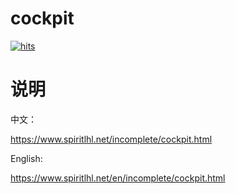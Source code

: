 # cockpit

[![hits](https://hits.spiritlhl.net/cockpit.svg?action=hit&title=hits&title_bg=%23555555&count_bg=%233aebee&edge_flat=false)](https://hits.spiritlhl.net)

# 说明

中文：

https://www.spiritlhl.net/incomplete/cockpit.html

English:

https://www.spiritlhl.net/en/incomplete/cockpit.html
